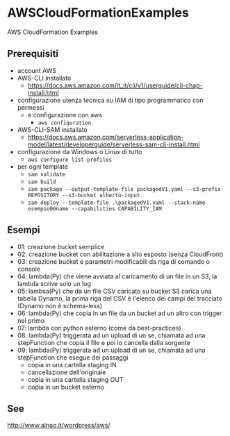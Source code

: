 # AWSCloudFormationExamples
AWS CloudFormation Examples

## Prerequisiti
- account AWS
- AWS-CLI installato
  - https://docs.aws.amazon.com/it_it/cli/v1/userguide/cli-chap-install.html
- configurazione utenza tecnica su IAM di tipo programmatico con permessi
  - e configurazione con aws
    - ```aws configuration```
- AWS-CLI-SAM installato
  - https://docs.aws.amazon.com/serverless-application-model/latest/developerguide/serverless-sam-cli-install.html
- configurazione da Windows o Linux di tutto
  - ```aws configure list-profiles```
- per ogni template
  - ```sam validate```
  - ```sam build```
  - ```sam package --output-template-file packagedV1.yaml --s3-prefix REPOSITORY --s3-bucket alberto-input```
  - ```sam deploy --template-file .\packagedV1.yaml --stack-name esempio00name --capabilities CAPABILITY_IAM```

## Esempi
- 01: creazione bucket semplice
- 02: creazione bucket con abilitazione a sito esposto (senza CloudFront)
- 03: creazione bucket e parametri modificabili da riga di comando o console
- 04: lambda(Py) che viene avviata al caricamento di un file in un S3, la lambda scrive solo un log
- 05: lambsa(Py) che da un file CSV caricato su bucket S3 carica una tabella Dynamo, la prima riga del CSV è l'elenco dei campi del tracciato (Dynamo non è schema-less)
- 06: lambda(Py) che copia in un file da un bucket ad un altro con trigger nel primo
- 07: lambda con python esterno (come da best-practices)
- 08: lambda(Py) triggerata ad un upload di un se, chiamata ad una stepFunction che copia il file e poi lo cancella dalla sorgente
- 09: lambda(Py) triggerata ad un upload di un se, chiamata ad una stepFunction che esegue dei passaggi
  - copia in una cartella staging IN
  - cancellazione dell'originale
  - copia in una cartella staging OUT
  - copia in un bucket esterno

## See
http://www.alnao.it/wordpress/aws/

